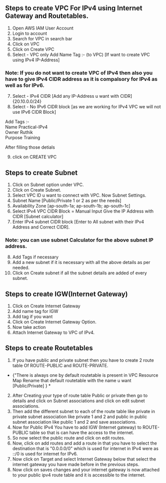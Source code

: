 ## Steps to create VPC For IPv4 using Internet Gateway and Routetables.

1. Open AWS IAM User Account
2. Login to account
3. Search for VPC in search bar
4. Click on VPC
5. Click on Create VPC
6. Select - VPC only
Add Name Tag :- (to VPC)
[If want to create VPC using IPv4 IP-Address]

### Note: If you do not want to create VPC of IPv4 then also you have to give IPv4 CIDR address as it is compalsory for IPv4 as well as for IPv6.

7. Select - IPv4 CIDR 
[Add any IP-Address u want with CIDR] {20.10.0.0/24}
8. Select - No IPv6 CIDR block [as we are working for IPv4 VPC we will not use IPv6 CIDR Block]

Add Tags :- <br/>
Name      Practical-IPv4 <br/>
Owner     Ruthik <br/>
Purpose   Training <br/>

After filling those detials 

9. click on CREATE VPC

## Steps to create Subnet
1. Click on Subnet option under VPC.
2. Click on Create Subnet.
3. Select VPC ID u want to connect with VPC. Now Subnet Settings.
4. Subnet Name [Public/Private 1 or 2 as per the needs]
5. Availability Zone [ap-south-1a; ap-south-1b; ap-south-1c]
6. Select IPv4 VPC CIDR Block = Manual Input Give the IP Address with CIDR [Subnet calculator]
7. Enter IPv4 subnet CIDR block [Enter to All subnet with their IPv4 Address and Correct CIDR].

### Note: you can use subnet Calculator for the above subnet IP address.

8. Add Tags if necessary
9. Add a new subnet if it is necessary with all the above details as per needed.
10. Click on Create subnet if all the subnet details are added of every subnet.

## Steps to create IGW(Internet Gateway)
1. Click on Create Internet Gateway
2. Add name tag for IGW
3. Add tag if you want
4. Click on Create Internet Gateway Option.
5. Now take action 
6. Attach Internet Gateway to VPC of IPv4. 

## Steps to create Routetables
1. If you have public and private subnet then you have to create 2 route table Of ROUTE-PUBLIC and ROUTE-PRIVATE.
* {"There is always one by default routetable is present in VPC Resource Map Rename that default routetable with the name u want [Public/Private] } *
2. After Creating your type of route table Public or private then go to details and click on Subnet associations and click on edit subnet associations.
3. Then add the different subnet to each of the route table like private in private subnet association like private 1 and 2 and public in public subnet association like public 1 and 2 and save associations.
4. Now for Public IPv4 You have to add IGW (Internet gateway) to ROUTE-PUBLIC table so that is can have the access to the internet.
5. So now select the public route and click on edit routes.
6. Now, click on add routes and add a route in that you have to select the destination that is "0.0.0.0/0" which is used for internet in IPv4 were as ::/0 is used for internet for IPv6. 
7. Now click on Target and select Internet Gateway below that select the internet gateway you have made before in the previous steps.
8. Now click on saves changes and your internet gateway is now attached to your public ipv4 route table and it is accessible to the internet.
